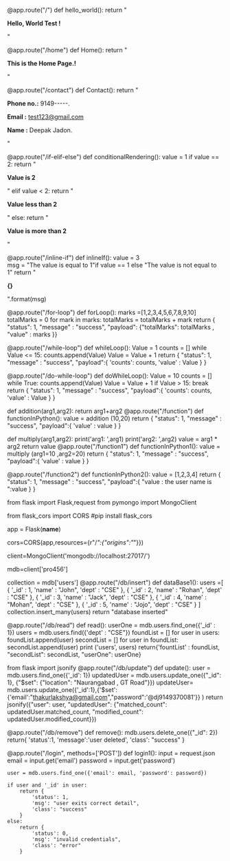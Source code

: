 

 @app.route("/")
 def hello_world():
    return "<p><b>Hello, World Test !</b></p>"



 @app.route("/home")
 def Home():
    return "<p> <b>This is the Home Page.!</b></p>"



 @app.route("/contact")
 def Contact():
    return "<p> <b>Phone no.:</b> 9149-----.</p> <p><b>Email :</b> test123@gmail.com</p> </p> <p><b>Name :</b> Deepak Jadon.</p>"  



 @app.route("/if-elif-else")
 def conditionalRendering():
    value = 1
     if value == 2:
        return "<p><b>Value is 2</b></p>"
     elif value < 2:
         return "<p><b>Value less than 2</b></p>"
     else:
        return "<p><b>Value is more than 2</b></p>"
    


 @app.route("/inline-if")
 def inlineIf():
    value = 3   
     msg = "The value is equal to 1"if value == 1 else "The value is not equal to 1"
    return "<p><b>{}</b></p>".format(msg)


 @app.route("/for-loop")
 def forLoop():
    marks =[1,2,3,4,5,6,7,8,9,10]
     totalMarks = 0
    for mark in marks:
        totalMarks = totalMarks + mark
     return {
        "status": 1,
         "message" : "success",
         "payload":
            {"totalMarks": totalMarks ,
            "value" : marks
         }}



 @app.route("/while-loop")
 def whileLoop():
    Value = 1
     counts = []
     while Value <= 15:
         counts.append(Value)
         Value = Value + 1
        return {
            "status": 1,
            "message" : "success",
           "payload":{
                'counts': counts,
                'value' : Value
                }
         }
    
    

 @app.route("/do-while-loop")
 def doWhileLoop():
     Value = 10
     counts = []
    while True:
         counts.append(Value)
         Value = Value + 1
         if Value > 15:
            break
         return {
             "status": 1,
             "message" : "success",
            "payload":{
                 'counts': counts,
                 'value' : Value
                 }
         }
    


 def addition(arg1,arg2):
     return arg1+arg2
@app.route("/function")
 def functionInPython():
    value = addition (10,20)
     return {
         "status": 1,
         "message" : "success",
         "payload":{
            'value' : value
             }
             }

   
 def multiply(arg1,arg2):
     print('arg1: ',arg1)
    print('arg2: ',arg2)
    value = arg1 * arg2
     return value
 @app.route("/function1")
def functionInPython1():
     value = multiply (arg1=10 ,arg2=20)
     return {
         "status": 1,
         "message" : "success",
         "payload":{
            'value' : value
             }
    }



 @app.route("/function2")
 def functionInPython2():
    value = [1,2,3,4]
     return {
         "status": 1,
         "message" : "success",
         "payload":{
             "value : the user name  is ":value
            }
     }


from flask import Flask,request
from pymongo import MongoClient


from flask_cors import CORS   #pip install flask_cors

app = Flask(__name__)

cors=CORS(app,resources={r"/*":{"origins":"*"}})

client=MongoClient('mongodb://localhost:27017/')

mdb=client['pro456']

collection = mdb['users']
@app.route("/db/insert")
def dataBase1():
    users =[
    {
        '_id' : 1,
        'name' : "John",
        'dept' : "CSE"
        },
        {
         '_id' : 2,
        'name' : "Rohan",
       'dept' : "CSE"
        },
        {
         '_id' : 3,
        'name' : "Jack",
        'dept' : "CSE"
        },
        {
         '_id' : 4,
        'name' : "Mohan",
       'dept' : "CSE"
        },
        {
         '_id' : 5,
        'name' : "Jojo",
        'dept' : "CSE"
        }
    ]
    collection.insert_many(users)
    return "database inserted"

@app.route("/db/read")
def read():
    userOne = mdb.users.find_one({'_id' : 1})
    users = mdb.users.find({'dept' : "CSE"})
    foundList = []
    for user in users:
        foundList.append(user)
    secondList = []
    for user in foundList:
        secondList.append(user)
    print ('users', users)
    return{'fountList' : foundList, "secondList": secondList, "userOne": userOne}



from flask import jsonify
@app.route("/db/update")
def update():
    user = mdb.users.find_one({'_id': 1})
    updatedUser = mdb.users.update_one({"_id": 1}, {"$set": {"location": "Naurangabad , GT Road"}})
    updateUser= mdb.users.update_one({'_id':1},{'$set':{'email':"thakurlakshya@gmail.com","password":'@dj9149370081'}} )
    return jsonify({"user": user, "updatedUser": {"matched_count": updatedUser.matched_count, "modified_count": updatedUser.modified_count}})




@app.route("/db/remove")
def remove():
    mdb.users.delete_one({"_id": 2})
    return{
        'status':1,
        'message':'user deleted',
        'class': "success"
    }

@app.route("/login", methods=['POST'])
def login1():
    input = request.json
    email = input.get('email')
    password = input.get('password')

    user = mdb.users.find_one({'email': email, 'password': password})

    if user and '_id' in user:
        return {
            'status': 1,
            'msg': "user exits correct detail",
            'class': "success"
        }
    else:
        return {
            'status': 0,
            'msg': "invalid credentials",
            'class': "error"
        }
    







